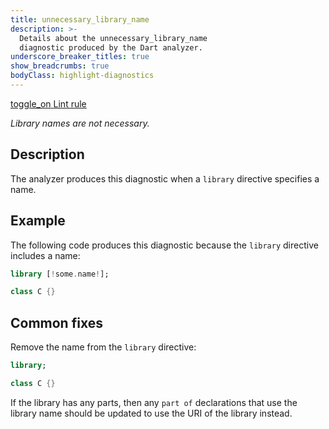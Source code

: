 ```yaml
---
title: unnecessary_library_name
description: >-
  Details about the unnecessary_library_name
  diagnostic produced by the Dart analyzer.
underscore_breaker_titles: true
show_breadcrumbs: true
bodyClass: highlight-diagnostics
---
```


<div class="tags">
  <a class="tag-label"
      href="/tools/linter-rules/unnecessary_library_name"
      title="Learn about the lint rule that enables this diagnostic."
      aria-label="Learn about the lint rule that enables this diagnostic."
      target="_blank">
    <span class="material-symbols" aria-hidden="true">toggle_on</span>
    <span>Lint rule</span>
  </a>
</div>

_Library names are not necessary._

## Description

The analyzer produces this diagnostic when a `library` directive specifies
a name.

## Example

The following code produces this diagnostic because the `library`
directive includes a name:

```dart
library [!some.name!];

class C {}
```

## Common fixes

Remove the name from the `library` directive:

```dart
library;

class C {}
```

If the library has any parts, then any `part of` declarations that use
the library name should be updated to use the URI of the library instead.
